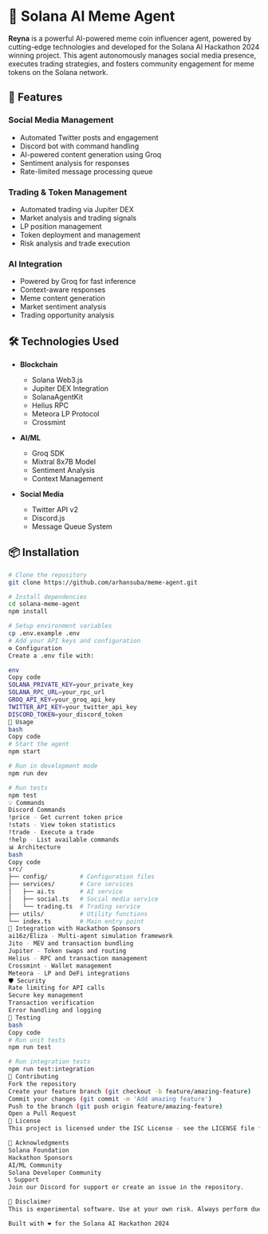 # 🤖 Solana AI Meme Agent

**Reyna** is a powerful AI-powered meme coin influencer agent, powered by cutting-edge technologies and developed for the Solana AI Hackathon 2024 winning project. This agent autonomously manages social media presence, executes trading strategies, and fosters community engagement for meme tokens on the Solana network.

## 🌟 Features

### Social Media Management
- Automated Twitter posts and engagement
- Discord bot with command handling
- AI-powered content generation using Groq
- Sentiment analysis for responses
- Rate-limited message processing queue

### Trading & Token Management 
- Automated trading via Jupiter DEX
- Market analysis and trading signals
- LP position management
- Token deployment and management
- Risk analysis and trade execution

### AI Integration
- Powered by Groq for fast inference
- Context-aware responses
- Meme content generation
- Market sentiment analysis
- Trading opportunity analysis

## 🛠 Technologies Used

- **Blockchain**
  - Solana Web3.js
  - Jupiter DEX Integration  
  - SolanaAgentKit
  - Helius RPC
  - Meteora LP Protocol
  - Crossmint

- **AI/ML**
  - Groq SDK
  - Mixtral 8x7B Model
  - Sentiment Analysis
  - Context Management

- **Social Media**
  - Twitter API v2
  - Discord.js
  - Message Queue System

## 📦 Installation

```bash
# Clone the repository
git clone https://github.com/arhansuba/meme-agent.git

# Install dependencies
cd solana-meme-agent
npm install

# Setup environment variables
cp .env.example .env
# Add your API keys and configuration
⚙️ Configuration
Create a .env file with:

env
Copy code
SOLANA_PRIVATE_KEY=your_private_key
SOLANA_RPC_URL=your_rpc_url
GROQ_API_KEY=your_groq_api_key
TWITTER_API_KEY=your_twitter_api_key
DISCORD_TOKEN=your_discord_token
🚀 Usage
bash
Copy code
# Start the agent
npm start

# Run in development mode
npm run dev

# Run tests 
npm test
💡 Commands
Discord Commands
!price - Get current token price
!stats - View token statistics
!trade - Execute a trade
!help - List available commands
📊 Architecture
bash
Copy code
src/
├── config/         # Configuration files
├── services/       # Core services
│   ├── ai.ts       # AI service
│   ├── social.ts   # Social media service
│   └── trading.ts  # Trading service
├── utils/          # Utility functions
└── index.ts        # Main entry point
🔄 Integration with Hackathon Sponsors
ai16z/Eliza - Multi-agent simulation framework
Jito - MEV and transaction bundling
Jupiter - Token swaps and routing
Helius - RPC and transaction management
Crossmint - Wallet management
Meteora - LP and DeFi integrations
🛡️ Security
Rate limiting for API calls
Secure key management
Transaction verification
Error handling and logging
🧪 Testing
bash
Copy code
# Run unit tests
npm run test

# Run integration tests
npm run test:integration
🤝 Contributing
Fork the repository
Create your feature branch (git checkout -b feature/amazing-feature)
Commit your changes (git commit -m 'Add amazing feature')
Push to the branch (git push origin feature/amazing-feature)
Open a Pull Request
📜 License
This project is licensed under the ISC License - see the LICENSE file for details.

🙏 Acknowledgments
Solana Foundation
Hackathon Sponsors
AI/ML Community
Solana Developer Community
📞 Support
Join our Discord for support or create an issue in the repository.

🚨 Disclaimer
This is experimental software. Use at your own risk. Always perform due diligence before trading or deploying tokens.

Built with ❤️ for the Solana AI Hackathon 2024